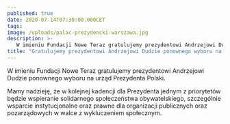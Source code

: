 ```yaml
---
published: true
date: 2020-07-14T07:30:00.000CET
tags:
image: /uploads/palac-prezydencki-warszawa.jpg
description: >-
   W imieniu Fundacji Nowe Teraz gratulujemy prezydentowi Andrzejowi Dudzie ponownego wyboru na urząd Prezydenta Polski.
title: "Gratulujemy prezydentowi Andrzejowi Dudzie ponownego wyboru na urząd Prezydenta Polski"
---
```


W imieniu Fundacji Nowe Teraz gratulujemy prezydentowi Andrzejowi Dudzie ponownego wyboru na urząd Prezydenta Polski. 

Mamy nadzieję, że w kolejnej kadencji dla Prezydenta jednym z priorytetów będzie wspieranie solidarnego społeczeństwa obywatelskiego, szczególnie wsparcie instytucjonalne oraz prawne dla organizacji publicznych oraz pozarządowych w walce z wykluczeniem społecznym.
